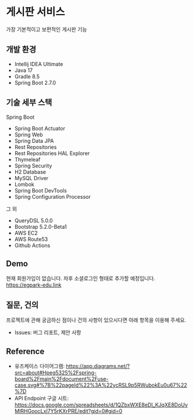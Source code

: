 # 게시판 서비스 

가장 기본적이고 보편적인 게시판 기능


## 개발 환경

* Intellij IDEA Ultimate 
* Java 17
* Gradle 8.5
* Spring Boot 2.7.0

## 기술 세부 스택

Spring Boot

* Spring Boot Actuator
* Spring Web
* Spring Data JPA
* Rest Repositories
* Rest Repositories HAL Explorer
* Thymeleaf
* Spring Security
* H2 Database
* MySQL Driver
* Lombok
* Spring Boot DevTools
* Spring Configuration Processor

그 외

* QueryDSL 5.0.0
* Bootstrap 5.2.0-Beta1
* AWS EC2
* AWS Route53
* Github Actions

## Demo

현재 회원가입이 없습니다. 차후 소셜로그인 형태로 추가할 예정입니다.
https://egpark-edu.link

## 질문, 건의

프로젝트에 관해 궁금하신 점이나 건의 사항이 있으시다면 아래 항목을 이용해 주세요.

* Issues: 버그 리포트, 제안 사항

## Reference

* 유즈케이스 다이어그램: https://app.diagrams.net/?src=about#Hpeg5325%2Fspring-board%2Fmain%2Fdocument%2Fuse-case.svg#%7B%22pageId%22%3A%22ycRSL9p5RWubokEu0u67%22%7D
* API Endpoint 구글 시트: https://docs.google.com/spreadsheets/d/1QZbxWXE8eDl_KJqXE8DoUvMlRHGoocLxI7Y5rKXrPRE/edit?gid=0#gid=0
